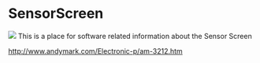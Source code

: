 # SensorScreen
<img src="http://www.andymark.com/v/vspfiles/photos/am-3212-2.jpg"></img>
This is a place for software related information about the Sensor Screen

<a>http://www.andymark.com/Electronic-p/am-3212.htm</a>
